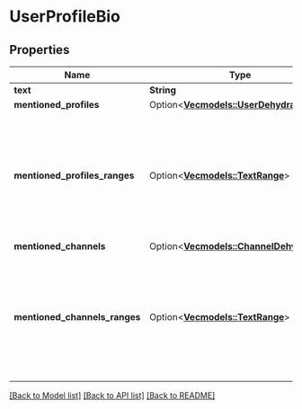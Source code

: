 # UserProfileBio

## Properties

Name | Type | Description | Notes
------------ | ------------- | ------------- | -------------
**text** | **String** |  | 
**mentioned_profiles** | Option<[**Vec<models::UserDehydrated>**](UserDehydrated.md)> |  | [optional]
**mentioned_profiles_ranges** | Option<[**Vec<models::TextRange>**](TextRange.md)> | Positions within the text (inclusive start, exclusive end) where each mention occurs. Each index within this list corresponds to the same-numbered index in the mentioned_profiles list.  | [optional]
**mentioned_channels** | Option<[**Vec<models::ChannelDehydrated>**](ChannelDehydrated.md)> |  | [optional]
**mentioned_channels_ranges** | Option<[**Vec<models::TextRange>**](TextRange.md)> | Positions within the text (inclusive start, exclusive end) where each mention occurs. Each index within this list corresponds to the same-numbered index in the mentioned_channels list.  | [optional]

[[Back to Model list]](../README.md#documentation-for-models) [[Back to API list]](../README.md#documentation-for-api-endpoints) [[Back to README]](../README.md)



